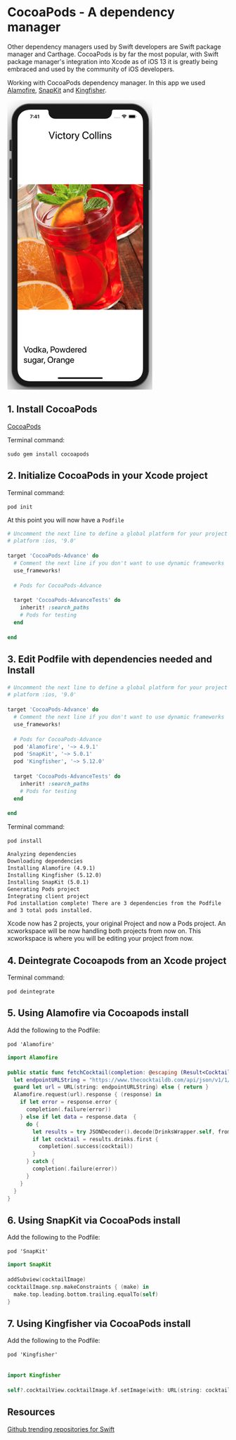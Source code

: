 # CocoaPods - A dependency manager 

Other dependency managers used by Swift developers are Swift package manager and Carthage. CocoaPods is by far the most popular, with Swift package manager's integration into Xcode as of iOS 13 it is greatly being embraced and used by the community of iOS developers. 

Working with CocoaPods dependency manager. In this app we used [Alamofire](https://github.com/Alamofire/Alamofire), [SnapKit](https://github.com/SnapKit/SnapKit) and [Kingfisher](https://github.com/onevcat/Kingfisher).

![app screenshot](Assets/app-screenshot.png)

## 1. Install CocoaPods 

[CocoaPods](https://guides.cocoapods.org/using/getting-started.html)

Terminal command:   

```sudo gem install cocoapods```

## 2. Initialize CocoaPods in your Xcode project 

Terminal command:   

```pod init```

At this point you will now have a ```Podfile```

```ruby 
# Uncomment the next line to define a global platform for your project
# platform :ios, '9.0'

target 'CocoaPods-Advance' do
  # Comment the next line if you don't want to use dynamic frameworks
  use_frameworks!

  # Pods for CocoaPods-Advance

  target 'CocoaPods-AdvanceTests' do
    inherit! :search_paths
    # Pods for testing
  end

end
```

## 3. Edit Podfile with dependencies needed and Install

```ruby 
# Uncomment the next line to define a global platform for your project
# platform :ios, '9.0'

target 'CocoaPods-Advance' do
  # Comment the next line if you don't want to use dynamic frameworks
  use_frameworks!

  # Pods for CocoaPods-Advance
  pod 'Alamofire', '~> 4.9.1'
  pod 'SnapKit', '~> 5.0.1'
  pod 'Kingfisher', '~> 5.12.0'

  target 'CocoaPods-AdvanceTests' do
    inherit! :search_paths
    # Pods for testing
  end

end
```

Terminal command:   

```pod install```

```
Analyzing dependencies
Downloading dependencies
Installing Alamofire (4.9.1)
Installing Kingfisher (5.12.0)
Installing SnapKit (5.0.1)
Generating Pods project
Integrating client project
Pod installation complete! There are 3 dependencies from the Podfile and 3 total pods installed.
```

Xcode now has 2 projects, your original Project and now a Pods project. An xcworkspace will be now handling both projects from now on. This xcworkspace is where you will be editing your project from now.


## 4. Deintegrate Cocoapods from an Xcode project 

Terminal command:    

```pod deintegrate```

## 5. Using Alamofire via Cocoapods install 

Add the following to the Podfile:    

```pod 'Alamofire'```

```swift 
import Alamofire

public static func fetchCocktail(completion: @escaping (Result<Cocktail>) -> ()) {
  let endpointURLString = "https://www.thecocktaildb.com/api/json/v1/1/random.php"
  guard let url = URL(string: endpointURLString) else { return }
  Alamofire.request(url).response { (response) in
    if let error = response.error {
      completion(.failure(error))
    } else if let data = response.data  {
      do {
        let results = try JSONDecoder().decode(DrinksWrapper.self, from: data)
        if let cocktail = results.drinks.first {
          completion(.success(cocktail))
        }
      } catch {
        completion(.failure(error))
      }
    }
  }
}
```

## 6. Using SnapKit via CocoaPods install

Add the following to the Podfile:    

```pod 'SnapKit'```

```swift 
import SnapKit 

addSubview(cocktailImage)
cocktailImage.snp.makeConstraints { (make) in
  make.top.leading.bottom.trailing.equalTo(self)
}
```

## 7. Using Kingfisher via CocoaPods install 

Add the following to the Podfile:    


```pod 'Kingfisher'```

```swift 

import Kingfisher 

self?.cocktailView.cocktailImage.kf.setImage(with: URL(string: cocktail.strDrinkThumb))
```

## Resources 

[Github trending repositories for Swift](https://github.com/trending/swift)
